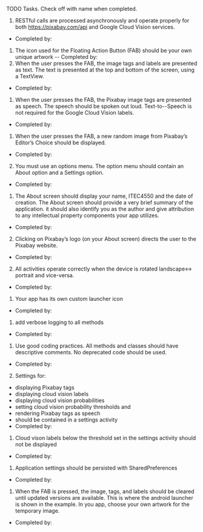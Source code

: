 TODO Tasks. Check off with name when completed.

1. RESTful calls are processed asynchronously and operate properly for both https://pixabay.com/api and Google Cloud Vision services.
- Completed by:
1. The icon used for the Floating Action Button (FAB) should be your own unique artwork
-- Completed by:
1. When the user presses the FAB, the image tags and labels are presented as text. The text is presented at the top and bottom of the screen, using a TextView. 
- Completed by:
1. When the user presses the FAB, the Pixabay image tags are presented as speech. The speech should be spoken out loud. Text-to--Speech is not required for the Google Cloud Vision labels.
- Completed by:
1. When the user presses the FAB, a new random image from Pixabay’s Editor’s Choice should be displayed.
- Completed by:
2. You must use an options menu. The option menu should contain an About option and a Settings option.
- Completed by:
1. The About screen should display your name, ITEC4550 and the date of creation. The About screen should provide a very brief summary of the application. it should also identify you as the author and give attribution to any intellectual property components your app utilizes.
- Completed by:
2. Clicking on Pixabay’s logo (on your About screen) directs the user to the Pixabay website.
- Completed by:
2. All activities operate correctly when the device is rotated landscape<-> portrait and vice-versa.
- Completed by:
1. Your app has its own custom launcher icon
- Completed by:
1. add verbose logging to all methods
- Completed by:
1. Use good coding practices. All methods and classes should have descriptive comments. No deprecated code should be used.
- Completed by:
2. Settings for: 
-  displaying Pixabay tags
-  displaying cloud vision labels
-  displaying cloud vision probabilities
-  setting cloud vision probability thresholds and 
-  rendering Pixabay tags as speech 
-  should be contained in a settings activity
- Completed by:
1. Cloud vison labels below the threshold set in the settings activity should not be displayed
- Completed by:
1. Application settings should be persisted with SharedPreferences
- Completed by:
1. When the FAB is pressed, the image, tags, and labels should be cleared until updated versions are available. This is where the android launcher is shown in the example. In you app, choose your own artwork for the temporary image. 
- Completed by:
